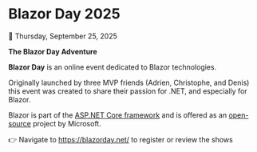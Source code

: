 # Blazor Day 2025

📆 Thursday, September 25, 2025

**The Blazor Day Adventure**

**Blazor Day** is an online event dedicated to Blazor technologies.

Originally launched by three MVP friends (Adrien, Christophe, and Denis)
this event was created to share their passion for .NET, and especially for Blazor.

Blazor is part of the [ASP.NET Core framework](https://learn.microsoft.com/aspnet/core/blazor/) and is offered as an [open-source](https://github.com/dotnet/aspnetcore/) project by Microsoft.

👉 Navigate to https://blazorday.net/ to register or review the shows
